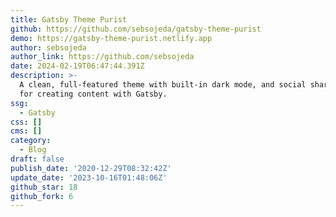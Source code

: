 ```yaml
---
title: Gatsby Theme Purist
github: https://github.com/sebsojeda/gatsby-theme-purist
demo: https://gatsby-theme-purist.netlify.app
author: sebsojeda
author_link: https://github.com/sebsojeda
date: 2024-02-19T06:47:44.391Z
description: >-
  A clean, full-featured theme with built-in dark mode, and social sharing – all
  for creating content with Gatsby.
ssg:
  - Gatsby
css: []
cms: []
category:
  - Blog
draft: false
publish_date: '2020-12-29T08:32:42Z'
update_date: '2023-10-16T01:48:06Z'
github_star: 18
github_fork: 6
---
```

